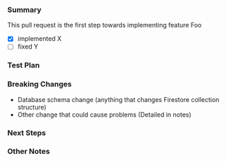 ### Summary <!-- Required -->

<!-- Provide a general summary of your changes in the Title above -->
<!-- Itemize bug fixes, new features, and other changes -->
<!-- Feel free to break this into sub-sections, i.e. features, fixes, etc. -->
<!-- Some examples are shown below. -->

This pull request is the first step towards implementing feature Foo

- [x] implemented X
- [ ] fixed Y

### Test Plan <!-- Required -->

<!-- Provide screenshots or point out the additional unit tests -->

### Breaking Changes  <!-- Optional -->

<!-- Keep items that apply: -->
- Database schema change (anything that changes Firestore collection structure)
- Other change that could cause problems (Detailed in notes)

### Next Steps <!-- Optional -->

<!-- List things that you think should follow the progress made in this PR -->

### Other Notes <!-- Optional -->

<!--- List any important or subtle points, future considerations, or other items of note. -->